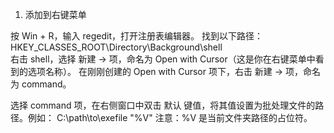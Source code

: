 1. 添加到右键菜单

按 Win + R，输入 regedit，打开注册表编辑器。
找到以下路径：
HKEY_CLASSES_ROOT\Directory\Background\shell\
右击 shell，选择 新建 -> 项，命名为 Open with Cursor（这是你在右键菜单中看到的选项名称）。
在刚刚创建的 Open with Cursor 项下，右击 新建 -> 项，命名为 command。

选择 command 项，在右侧窗口中双击 默认 键值，将其值设置为批处理文件的路径。例如：
C:\path\to\exefile "%V"
注意：%V 是当前文件夹路径的占位符。
